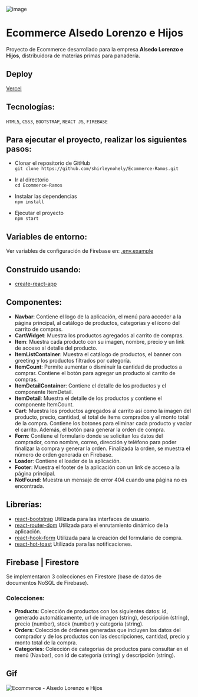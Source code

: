 ![image](https://user-images.githubusercontent.com/62706631/177066895-3b8140f2-2414-45bd-950d-b6ccb9829ba5.png)

# Ecommerce Alsedo Lorenzo e Hijos 

Proyecto de Ecommerce desarrollado para la empresa <b>Alsedo Lorenzo e Hijos</b>, distribuidora de materias primas para panadería.

## Deploy

[Vercel](https://ecommerce-ramos.vercel.app/)

## Tecnologías:
`HTML5`, `CSS3`, `BOOTSTRAP`, `REACT JS`, `FIREBASE`

## Para ejecutar el proyecto, realizar los siguientes pasos:

- Clonar el repositorio de GitHub </br>
  ```git clone https://github.com/shirleynohely/Ecommerce-Ramos.git```
  
- Ir al directorio </br>
  ```cd Ecommerce-Ramos```
 
- Instalar las dependencias</br>
  ```npm install```

- Ejecutar el proyecto</br>
  ```npm start```

## Variables de entorno:

Ver variables de configuración de Firebase en: [.env.example](https://github.com/shirleynohely/Ecommerce-Ramos/blob/main/.env.example)

## Construido usando:

- [create-react-app](https://create-react-app.dev/)

## Componentes: </br>

- **Navbar**: Contiene el logo de la aplicación, el menú para acceder a la página principal, al catálogo de productos, categorías y el ícono del carrito de compras.
- **CartWidget**: Muestra los productos agregados al carrito de compras.
- **Item**: Muestra cada producto con su imagen, nombre, precio y un link de acceso al detalle del producto.
- **ItemListContainer**: Muestra el catálogo de productos, el banner con greeting y los productos filtrados por categoría.
- **ItemCount**: Permite aumentar o disminuir la cantidad de productos a comprar. Contiene el botón para agregar un producto al carrito de compras.
- **ItemDetailContainer**: Contiene el detalle de los productos y el componente ItemDetail.
- **ItemDetail**: Muestra el detalle de los productos y contiene el componente ItemCount.
- **Cart**: Muestra los productos agregados al carrito así como la imagen del producto, precio, cantidad, el total de ítems comprados y el monto total de la compra. Contiene los botones para eliminar cada producto y vaciar el carrito. Además, el botón para generar la orden de compra.
- **Form**: Contiene el formulario donde se solicitan los datos del comprador, como nombre, correo, dirección y teléfono para poder finalizar la compra y generar la orden. Finalizada la orden, se muestra el número de orden generada en Firebase.
- **Loader**: Contiene el loader de la aplicación.
- **Footer**: Muestra el footer de la aplicación con un link de acceso a la página principal.
- **NotFound**: Muestra un mensaje de error 404 cuando una página no es encontrada.

## Librerías:

- [react-bootstrap](https://react-bootstrap.github.io/getting-started/introduction) Utilizada para las interfaces de usuario.
- [react-router-dom](https://v5.reactrouter.com/web/guides/quick-start) Utilizada para el enrutamiento dinámico de la aplicación.
- [react-hook-form](https://react-hook-form.com/) Utilizada para la creación del formulario de compra.
- [react-hot-toast](https://react-hot-toast.com/) Utilizada para las notificaciones.

## Firebase | Firestore

Se implementaron 3 colecciones en Firestore (base de datos de documentos NoSQL de Firebase).

### Colecciones:

- **Products**: Colección de productos con los siguientes datos: id, generado automáticamente, url de imagen (string), descripción (string), precio (number), stock (number) y categoría (string).
- **Orders**: Colección de órdenes generadas que incluyen los datos del comprador y de los productos con las descripciones, cantidad, precio y monto total de la compra.
- **Categories**: Colección de categorías de productos para consultar en el menú (Navbar), con id de categoría (string) y descripción (string).

## Gif
![Ecommerce - Alsedo Lorenzo e Hijos](https://user-images.githubusercontent.com/62706631/177229400-0785ba0a-1b92-4559-90ce-10d9888ba56b.gif)